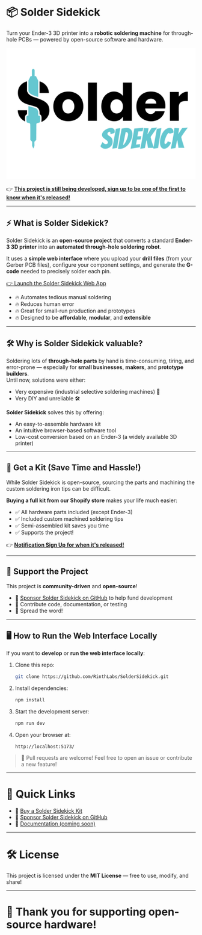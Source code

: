 # 📦 Solder Sidekick

Turn your Ender-3 3D printer into a **robotic soldering machine** for through-hole PCBs — powered by open-source software and hardware.

[![Notification Sign Up](/docs/solder-sidekick-logo-white.png)](https://rinthlabs.com/products/solder-sidekick-notification-sign-up)

👉 [**This project is still being developed, sign up to be one of the first to know when it's released!**](https://rinthlabs.com/products/solder-sidekick-notification-sign-up)

---

## ⚡ What is Solder Sidekick?

Solder Sidekick is an **open-source project** that converts a standard **Ender-3 3D printer** into an **automated through-hole soldering robot**.

It uses a **simple web interface** where you upload your **drill files** (from your Gerber PCB files), configure your component settings, and generate the **G-code** needed to precisely solder each pin.

[👉 Launch the Solder Sidekick Web App](https://rinthlabs.com/products/solder-sidekick-notification-sign-up)

- 🔥 Automates tedious manual soldering
- 🔥 Reduces human error
- 🔥 Great for small-run production and prototypes
- 🔥 Designed to be **affordable**, **modular**, and **extensible**

---

## 🛠 Why is Solder Sidekick valuable?

Soldering lots of **through-hole parts** by hand is time-consuming, tiring, and error-prone — especially for **small businesses**, **makers**, and **prototype builders**.  
Until now, solutions were either:
- Very expensive (industrial selective soldering machines) 💸
- Very DIY and unreliable 🛠️

**Solder Sidekick** solves this by offering:
- An easy-to-assemble hardware kit
- An intuitive browser-based software tool
- Low-cost conversion based on an Ender-3 (a widely available 3D printer)

---

## 🏪 Get a Kit (Save Time and Hassle!)

While Solder Sidekick is open-source, sourcing the parts and machining the custom soldering iron tips can be difficult.

**Buying a full kit from our Shopify store** makes your life much easier:
- ✅ All hardware parts included (except Ender-3)
- ✅ Included custom machined soldering tips
- ✅ Semi-assembled kit saves you time
- ✅ Supports the project!

👉 [**Notification Sign Up for when it's released!**](https://rinthlabs.com/products/solder-sidekick-notification-sign-up)

---

## 💖 Support the Project

This project is **community-driven** and **open-source**!

- 🌟 [Sponsor Solder Sidekick on GitHub](https://github.com/BenRinthLabs) to help fund development
- 🔧 Contribute code, documentation, or testing
- 📣 Spread the word!

---


## 🖥 How to Run the Web Interface Locally

If you want to **develop** or **run the web interface locally**:

1. Clone this repo:
   ```bash
   git clone https://github.com/RinthLabs/SolderSidekick.git
   ```

2. Install dependencies:
   ```bash
   npm install
   ```

3. Start the development server:
   ```bash
   npm run dev
   ```

4. Open your browser at:
   ```
   http://localhost:5173/
   ```

> 📢 Pull requests are welcome! Feel free to open an issue or contribute a new feature!

---

# 🚀 Quick Links

- 🏪 [Buy a Solder Sidekick Kit](https://rinthlabs.com/products/solder-sidekick-notification-sign-up)
- 💬 [Sponsor Solder Sidekick on GitHub](https://github.com/sponsors/BenRinthLabs)
- 📖 [Documentation (coming soon)](#)

---

# 🛠 License

This project is licensed under the **MIT License** — free to use, modify, and share!

---

# 🎉 Thank you for supporting open-source hardware!